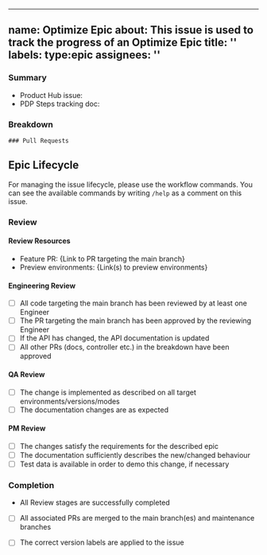 ---

name: Optimize Epic
about: This issue is used to track the progress of an Optimize Epic
title: ''
labels: type:epic
assignees: ''
-------------

### Summary

<!-- Add links to related issues or other resources  -->
- Product Hub issue:
- PDP Steps tracking doc:

### Breakdown

<!-- A breakdown of tasks that need to be completed in order for this to be ready for review. -->
<!--
- [ ] #123
- [ ] Step X
-->

```[tasklist]
### Pull Requests
```

## Epic Lifecycle

For managing the issue lifecycle, please use the workflow commands. You can see the available
commands by writing `/help` as a comment on this issue.

### Review

#### Review Resources

<!-- When in review, the resources to be used for review should be listed here) -->
- Feature PR: {Link to PR targeting the main branch}
- Preview environments: {Link(s) to preview environments}

#### Engineering Review

- [ ] All code targeting the main branch has been reviewed by at least one Engineer
- [ ] The PR targeting the main branch has been approved by the reviewing Engineer
- [ ] If the API has changed, the API documentation is updated
- [ ] All other PRs (docs, controller etc.) in the breakdown have been approved

#### QA Review

- [ ] The change is implemented as described on all target environments/versions/modes
- [ ] The documentation changes are as expected

#### PM Review

- [ ] The changes satisfy the requirements for the described epic
- [ ] The documentation sufficiently describes the new/changed behaviour
- [ ] Test data is available in order to demo this change, if necessary

### Completion

- All Review stages are successfully completed
- [ ] All associated PRs are merged to the main branch(es) and maintenance branches
- [ ] The correct version labels are applied to the issue

